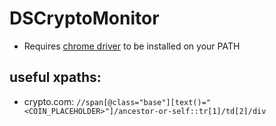 # DSCryptoMonitor

- Requires [chrome driver](https://chromedriver.chromium.org/home) to be installed on your PATH

## useful xpaths:
- crypto.com:
  `//span[@class="base"][text()="<COIN_PLACEHOLDER>"]/ancestor-or-self::tr[1]/td[2]/div`